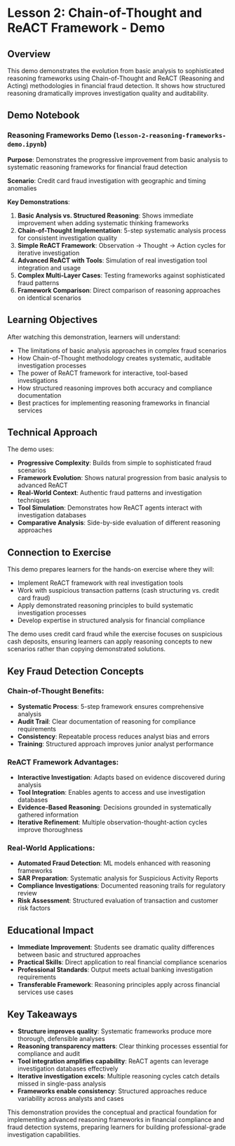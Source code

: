 # Lesson 2: Chain-of-Thought and ReACT Framework - Demo

## Overview

This demo demonstrates the evolution from basic analysis to sophisticated reasoning frameworks using Chain-of-Thought and ReACT (Reasoning and Acting) methodologies in financial fraud detection. It shows how structured reasoning dramatically improves investigation quality and auditability.

## Demo Notebook

### Reasoning Frameworks Demo (`lesson-2-reasoning-frameworks-demo.ipynb`)

**Purpose**: Demonstrates the progressive improvement from basic analysis to systematic reasoning frameworks for financial fraud detection

**Scenario**: Credit card fraud investigation with geographic and timing anomalies

**Key Demonstrations**:

1. **Basic Analysis vs. Structured Reasoning**: Shows immediate improvement when adding systematic thinking frameworks
2. **Chain-of-Thought Implementation**: 5-step systematic analysis process for consistent investigation quality
3. **Simple ReACT Framework**: Observation → Thought → Action cycles for iterative investigation
4. **Advanced ReACT with Tools**: Simulation of real investigation tool integration and usage
5. **Complex Multi-Layer Cases**: Testing frameworks against sophisticated fraud patterns
6. **Framework Comparison**: Direct comparison of reasoning approaches on identical scenarios

## Learning Objectives

After watching this demonstration, learners will understand:
- The limitations of basic analysis approaches in complex fraud scenarios
- How Chain-of-Thought methodology creates systematic, auditable investigation processes
- The power of ReACT framework for interactive, tool-based investigations
- How structured reasoning improves both accuracy and compliance documentation
- Best practices for implementing reasoning frameworks in financial services

## Technical Approach

The demo uses:
- **Progressive Complexity**: Builds from simple to sophisticated fraud scenarios
- **Framework Evolution**: Shows natural progression from basic analysis to advanced ReACT
- **Real-World Context**: Authentic fraud patterns and investigation techniques
- **Tool Simulation**: Demonstrates how ReACT agents interact with investigation databases
- **Comparative Analysis**: Side-by-side evaluation of different reasoning approaches

## Connection to Exercise

This demo prepares learners for the hands-on exercise where they will:
- Implement ReACT framework with real investigation tools
- Work with suspicious transaction patterns (cash structuring vs. credit card fraud)
- Apply demonstrated reasoning principles to build systematic investigation processes
- Develop expertise in structured analysis for financial compliance

The demo uses credit card fraud while the exercise focuses on suspicious cash deposits, ensuring learners can apply reasoning concepts to new scenarios rather than copying demonstrated solutions.

## Key Fraud Detection Concepts

### Chain-of-Thought Benefits:
- **Systematic Process**: 5-step framework ensures comprehensive analysis
- **Audit Trail**: Clear documentation of reasoning for compliance requirements
- **Consistency**: Repeatable process reduces analyst bias and errors
- **Training**: Structured approach improves junior analyst performance

### ReACT Framework Advantages:
- **Interactive Investigation**: Adapts based on evidence discovered during analysis
- **Tool Integration**: Enables agents to access and use investigation databases
- **Evidence-Based Reasoning**: Decisions grounded in systematically gathered information
- **Iterative Refinement**: Multiple observation-thought-action cycles improve thoroughness

### Real-World Applications:
- **Automated Fraud Detection**: ML models enhanced with reasoning frameworks
- **SAR Preparation**: Systematic analysis for Suspicious Activity Reports
- **Compliance Investigations**: Documented reasoning trails for regulatory review
- **Risk Assessment**: Structured evaluation of transaction and customer risk factors

## Educational Impact

- **Immediate Improvement**: Students see dramatic quality differences between basic and structured approaches
- **Practical Skills**: Direct application to real financial compliance scenarios
- **Professional Standards**: Output meets actual banking investigation requirements
- **Transferable Framework**: Reasoning principles apply across financial services use cases

## Key Takeaways

- **Structure improves quality**: Systematic frameworks produce more thorough, defensible analyses
- **Reasoning transparency matters**: Clear thinking processes essential for compliance and audit
- **Tool integration amplifies capability**: ReACT agents can leverage investigation databases effectively
- **Iterative investigation excels**: Multiple reasoning cycles catch details missed in single-pass analysis
- **Frameworks enable consistency**: Structured approaches reduce variability across analysts and cases

This demonstration provides the conceptual and practical foundation for implementing advanced reasoning frameworks in financial compliance and fraud detection systems, preparing learners for building professional-grade investigation capabilities.